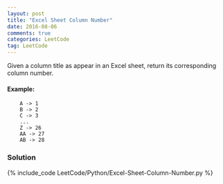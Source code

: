 ```yaml
---
layout: post
title: "Excel Sheet Column Number"
date: 2016-08-06
comments: true
categories: LeetCode
tag: LeetCode
---
```


Given a column title as appear in an Excel sheet, return its corresponding column number.

#### Example:

```
    A -> 1
    B -> 2
    C -> 3
    ...
    Z -> 26
    AA -> 27
    AB -> 28 
```

<!--more-->
### Solution

{% include_code LeetCode/Python/Excel-Sheet-Column-Number.py %}
